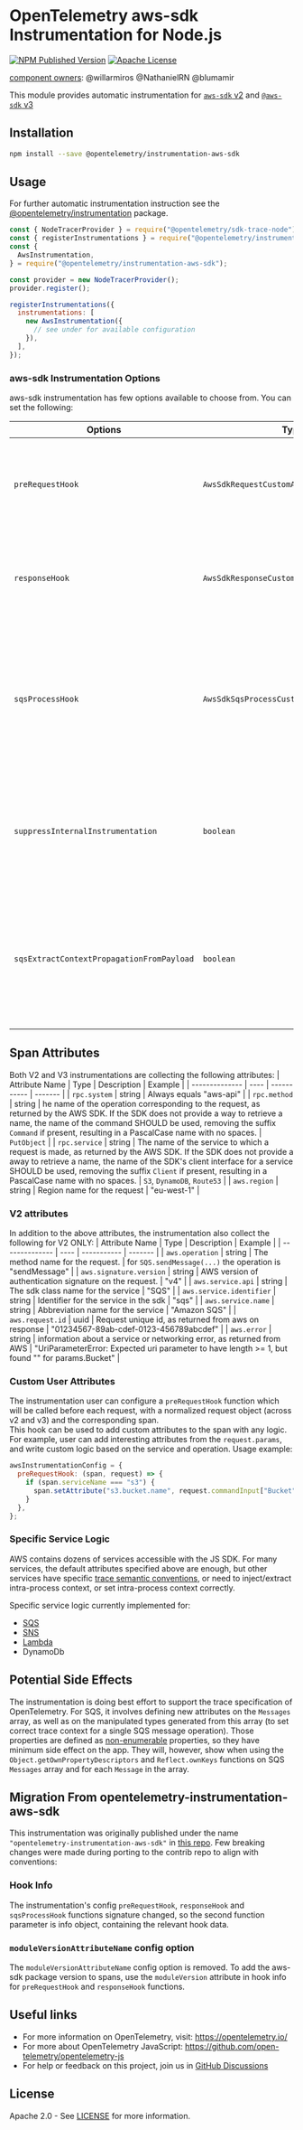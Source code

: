 # OpenTelemetry aws-sdk Instrumentation for Node.js

[![NPM Published Version][npm-img]][npm-url]
[![Apache License][license-image]][license-image]

[component owners](https://github.com/open-telemetry/opentelemetry-js-contrib/blob/main/.github/component_owners.yml): @willarmiros @NathanielRN @blumamir

This module provides automatic instrumentation for [`aws-sdk` v2](https://docs.aws.amazon.com/AWSJavaScriptSDK/latest/) and [`@aws-sdk` v3](https://github.com/aws/aws-sdk-js-v3)

## Installation

```bash
npm install --save @opentelemetry/instrumentation-aws-sdk
```

## Usage

For further automatic instrumentation instruction see the [@opentelemetry/instrumentation](https://github.com/open-telemetry/opentelemetry-js/tree/main/packages/opentelemetry-instrumentation) package.

```js
const { NodeTracerProvider } = require("@opentelemetry/sdk-trace-node");
const { registerInstrumentations } = require("@opentelemetry/instrumentation");
const {
  AwsInstrumentation,
} = require("@opentelemetry/instrumentation-aws-sdk");

const provider = new NodeTracerProvider();
provider.register();

registerInstrumentations({
  instrumentations: [
    new AwsInstrumentation({
      // see under for available configuration
    }),
  ],
});
```

### aws-sdk Instrumentation Options

aws-sdk instrumentation has few options available to choose from. You can set the following:

| Options                           | Type                                      | Description                                                                                                                |
| --------------------------------- | ----------------------------------------- | -------------------------------------------------------------------------------------------------------------------------- |
| `preRequestHook`                  | `AwsSdkRequestCustomAttributeFunction`    | Hook called before request send, which allow to add custom attributes to span.                                             |
| `responseHook`                    | `AwsSdkResponseCustomAttributeFunction`   | Hook for adding custom attributes when response is received from aws.                                                      |
| `sqsProcessHook`                  | `AwsSdkSqsProcessCustomAttributeFunction` | Hook called after starting sqs `process` span (for each sqs received message), which allow to add custom attributes to it. |
| `suppressInternalInstrumentation` | `boolean`                                 | Most aws operation use http requests under the hood. Set this to `true` to hide all underlying http spans.                 |
| `sqsExtractContextPropagationFromPayload` | `boolean` | Will parse and extract context propagation headers from SQS Payload, false by default. [When should it be used?](./doc/sns.md#integration-with-sqs)|

## Span Attributes

Both V2 and V3 instrumentations are collecting the following attributes:
| Attribute Name | Type | Description | Example |
| -------------- | ---- | ----------- | ------- |
| `rpc.system` | string | Always equals "aws-api" |
| `rpc.method` | string | he name of the operation corresponding to the request, as returned by the AWS SDK. If the SDK does not provide a way to retrieve a name, the name of the command SHOULD be used, removing the suffix `Command` if present, resulting in a PascalCase name with no spaces. | `PutObject` |
| `rpc.service` | string | The name of the service to which a request is made, as returned by the AWS SDK. If the SDK does not provide a away to retrieve a name, the name of the SDK's client interface for a service SHOULD be used, removing the suffix `Client` if present, resulting in a PascalCase name with no spaces. | `S3`, `DynamoDB`, `Route53` |
| `aws.region` | string | Region name for the request | "eu-west-1" |

### V2 attributes

In addition to the above attributes, the instrumentation also collect the following for V2 ONLY:
| Attribute Name | Type | Description | Example |
| -------------- | ---- | ----------- | ------- |
| `aws.operation` | string | The method name for the request. | for `SQS.sendMessage(...)` the operation is "sendMessage" |
| `aws.signature.version` | string | AWS version of authentication signature on the request. | "v4" |
| `aws.service.api` | string | The sdk class name for the service | "SQS" |
| `aws.service.identifier` | string | Identifier for the service in the sdk | "sqs" |
| `aws.service.name` | string | Abbreviation name for the service | "Amazon SQS" |
| `aws.request.id` | uuid | Request unique id, as returned from aws on response | "01234567-89ab-cdef-0123-456789abcdef" |
| `aws.error` | string | information about a service or networking error, as returned from AWS | "UriParameterError: Expected uri parameter to have length >= 1, but found "" for params.Bucket" |

### Custom User Attributes

The instrumentation user can configure a `preRequestHook` function which will be called before each request, with a normalized request object (across v2 and v3) and the corresponding span.  
This hook can be used to add custom attributes to the span with any logic.  
For example, user can add interesting attributes from the `request.params`, and write custom logic based on the service and operation.
Usage example:

```js
awsInstrumentationConfig = {
  preRequestHook: (span, request) => {
    if (span.serviceName === "s3") {
      span.setAttribute("s3.bucket.name", request.commandInput["Bucket"]);
    }
  },
};
```

### Specific Service Logic

AWS contains dozens of services accessible with the JS SDK. For many services, the default attributes specified above are enough, but other services have specific [trace semantic conventions](https://github.com/open-telemetry/opentelemetry-specification/tree/master/specification/trace/semantic_conventions), or need to inject/extract intra-process context, or set intra-process context correctly.

Specific service logic currently implemented for:

- [SQS](./doc/sqs.md)
- [SNS](./doc/sns.md)
- [Lambda](./doc/lambda.md)
- DynamoDb

## Potential Side Effects

The instrumentation is doing best effort to support the trace specification of OpenTelemetry. For SQS, it involves defining new attributes on the `Messages` array, as well as on the manipulated types generated from this array (to set correct trace context for a single SQS message operation). Those properties are defined as [non-enumerable](https://developer.mozilla.org/en-US/docs/Web/JavaScript/Enumerability_and_ownership_of_properties) properties, so they have minimum side effect on the app. They will, however, show when using the `Object.getOwnPropertyDescriptors` and `Reflect.ownKeys` functions on SQS `Messages` array and for each `Message` in the array.

## Migration From opentelemetry-instrumentation-aws-sdk

This instrumentation was originally published under the name `"opentelemetry-instrumentation-aws-sdk"` in [this repo](https://github.com/aspecto-io/opentelemetry-ext-js). Few breaking changes were made during porting to the contrib repo to align with conventions:

### Hook Info

The instrumentation's config `preRequestHook`, `responseHook` and `sqsProcessHook` functions signature changed, so the second function parameter is info object, containing the relevant hook data.

### `moduleVersionAttributeName` config option

The `moduleVersionAttributeName` config option is removed. To add the aws-sdk package version to spans, use the `moduleVersion` attribute in hook info for `preRequestHook` and `responseHook` functions.

## Useful links

- For more information on OpenTelemetry, visit: <https://opentelemetry.io/>
- For more about OpenTelemetry JavaScript: <https://github.com/open-telemetry/opentelemetry-js>
- For help or feedback on this project, join us in [GitHub Discussions][discussions-url]

## License

Apache 2.0 - See [LICENSE][license-url] for more information.

[discussions-url]: https://github.com/open-telemetry/opentelemetry-js/discussions
[license-url]: https://github.com/open-telemetry/opentelemetry-js-contrib/blob/main/LICENSE
[license-image]: https://img.shields.io/badge/license-Apache_2.0-green.svg?style=flat
[npm-url]: https://www.npmjs.com/package/@opentelemetry/instrumentation-aws-sdk
[npm-img]: https://badge.fury.io/js/%40opentelemetry%2Finstrumentation-aws-sdk.svg
